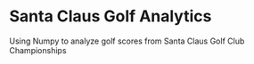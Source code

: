 # Santa Claus Golf Analytics
Using Numpy to analyze golf scores from Santa Claus Golf Club Championships
